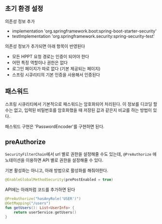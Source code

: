 ## 초기 환경 설정
의존성 정보 추가
- implementation 'org.springframework.boot:spring-boot-starter-security'
- testImplementation 'org.springframework.security:spring-security-test'

의존성 정보가 추가되면 아래 항목이 반영된다
- 모든 HPPT 요청 경로는 인증이 되어야 한다
- 어떤 특정 역할이나 권한은 없다
- 로그인 페이지가 따로 없다 (기본 제공되는 페이지)
- 스프링 시큐리티의 기본 인증을 사용해서 인증된다

## 패스워드
스프링 시큐리티에서 기본적으로 패스워드는 암호화되어 처리된다. 이 정보를 디코딩 할 수는 없고, 입력된 비밀번호를 암호화했을 때 저장된 값과 같은지 비교를 하는 방법이 있다. 

패스워드 구현은 'PasswordEncoder'를 구현하면 된다.

## preAuthorize
`SecurityFilterChain`에서 url 별로 권한을 설정해줄 수도 있는데, `@PreAuthorize` 애노테이션을 이용하면 API 별로 권한을 설정해줄 수 있다. 

기본 활성화는 아니고, 아래 방법으로 활성화를 해줘야한다. 
```java
@EnableGlobalMethodSecurity(prePostEnabled = true)
```

API에는 아래처럼 코드를 추가하면 된다
```kotlin
@PreAuthorize("hasAnyRole('USER')")
@GetMapping("/users")
fun getUsers(): List<UserInfo> {
    return userService.getUsers()
}
```
